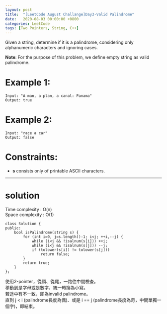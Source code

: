 ```yaml
---
layout: post
title:  "[LeetCode August Challange]Day3-Valid Palindrome"
date:   2020-08-03 00:00:00 +0800
categories: LeetCode
tags: [Two Pointers, String, C++]
---
```

Given a string, determine if it is a palindrome, considering only alphanumeric characters and ignoring cases.  

**Note**: For the purpose of this problem, we define empty string as valid palindrome.  

# Example 1:  
	Input: "A man, a plan, a canal: Panama"
	Output: true

# Example 2:  
	Input: "race a car"
	Output: false

# Constraints:  
- **s** consists only of printable ASCII characters.

______________________  

# solution

Time complexity : O(n)  
Space complexity : O(1)

	class Solution {
	public:
	    bool isPalindrome(string s) {
	        for (int i=0, j=s.length()-1; i<j; ++i,--j) {
	            while (i<j && !isalnum(s[i])) ++i;
	            while (i<j && !isalnum(s[j])) --j;
	            if (tolower(s[i]) != tolower(s[j]))
	                return false;
	        }
	        return true;
	    }
	};

使用2-pointer，從頭、從尾，一路往中間檢查。  
移動到是字母或是數字，統一轉換為小寫。  
若途中有不一致，即為invalid palindrome。  
直到 j < i (palindrome長度為偶)、或是 i == j (palindrome長度為奇，中間單獨一個字)，即結束。